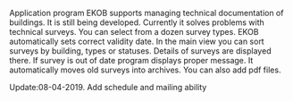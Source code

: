 Application program EKOB supports managing technical documentation of buildings. It is still being developed. Currently it solves problems with technical  surveys. You can select from a dozen survey types. EKOB automatically sets correct validity date. In the main view you can sort surveys by building, types or statuses. Details of surveys are displayed there. If survey is out of date program displays proper message. It  automatically moves old surveys into archives.  You can also add pdf files.

Update:08-04-2019.
	Add schedule and mailing ability 
